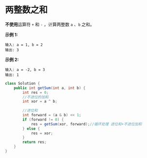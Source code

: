 # 两整数之和	
	
**不使用**运算符 `+` 和 `-` ，计算两整数 `a` 、`b` 之和。	
	
**示例 1:**	
	
```	
输入: a = 1, b = 2	
输出: 3	
```	
	
**示例 2:**	
	
```	
输入: a = -2, b = 3	
输出: 1	
```	
	
```java	
class Solution {	
    public int getSum(int a, int b) {	
        int res = 0;	
        //不进位的加和	
        int xor = a ^ b;	
	
        //进位和	
        int forward = (a & b) << 1;	
        if (forward != 0) {	
            res = getSum(xor, forward);//循环处理 进位和+不进位加和	
        } else {	
            res = xor;	
        }	
        return res;	
    }	
}	
	
```	
	

